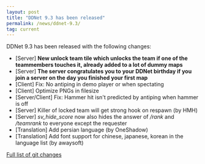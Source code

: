 ```yaml
---
layout: post
title: "DDNet 9.3 has been released"
permalink: /news/ddnet-9.3/
tag: current
---
```


DDNet 9.3 has been released with the following changes:

<ul>
  <li>[Server] <strong>New unlock team tile which unlocks the team if one of the teammembers touches it, already added to a lot of dummy maps</strong></li>
  <li>[Server] <strong>The server congratulates you to your DDNet birthday if you join a server on the day you finished your first map</strong></li>
  <li>[Client] Fix: No antiping in demo player or when spectating</li>
  <li>[Client] Optimize PNGs in filesize</li>
  <li>[Server/Client] Fix: Hammer hit isn't predicted by antiping when hammer is off</li>
  <li>[Server] Killer of locked team will get strong hook on respawn (by HMH)</li>
  <li>[Server] <i>sv_hide_score</i> now also hides the answer of <i>/rank</i> and <i>/teamrank</i> to everyone except the requester</li>
  <li>[Translation] Add persian language (by OneShadow)</li>
  <li>[Translation] Add font support for chinese, japanese, korean in the language list (by awaysoft)</li>
</ul>
<a href="https://github.com/ddnet/ddnet/compare/9.2...9.3.1">Full list of git changes</a>
